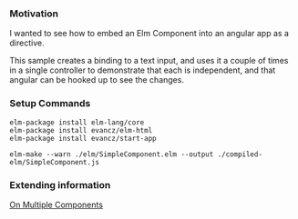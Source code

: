 ### Motivation
I wanted to see how to embed an Elm Component into an angular app as a directive.

This sample creates a binding to a text input, and uses it a couple of times in
a single controller to demonstrate that each is independent, and that angular
can be hooked up to see the changes.

### Setup Commands
    elm-package install elm-lang/core
    elm-package install evancz/elm-html
    elm-package install evancz/start-app

    elm-make --warn ./elm/SimpleComponent.elm --output ./compiled-elm/SimpleComponent.js

### Extending information
[On Multiple Components](https://groups.google.com/forum/#!searchin/elm-discuss/Elm.embed/elm-discuss/qzsMf8TlifE/CJn5GidDYkUJ)
